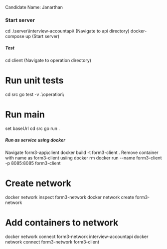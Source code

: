 Candidate Name: Janarthan

### Start server

cd .\server\interview-accountapi\ (Navigate to api directory)
docker-compose up (Start server)

##### Test

cd client (Navigate to operation directory)

# Run unit tests

cd src
go test -v .\operation\

# Run main

set baseUrl
cd src
go run .

##### Run as service using docker

Navigate form3-app\client
docker build -t form3-client .
Remove container with name as form3-client usiing docker rm <containerId>
docker run --name form3-client -p 8085:8085 form3-client

# Create network

docker network inspect form3-network
docker network create form3-network

# Add containers to network

docker network connect form3-network interview-accountapi
docker network connect form3-network form3-client
